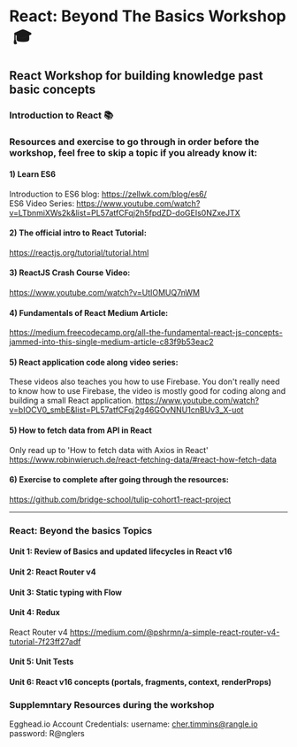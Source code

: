 # React: Beyond The Basics Workshop  :mortar_board:
## React Workshop for building knowledge past basic concepts


### Introduction to React :books:
### Resources and exercise to go through in order before the workshop, feel free to skip a topic if you already know it:

#### 1) Learn ES6
Introduction to ES6 blog:
https://zellwk.com/blog/es6/ \
ES6 Video Series:
https://www.youtube.com/watch?v=LTbnmiXWs2k&list=PL57atfCFqj2h5fpdZD-doGEIs0NZxeJTX

#### 2) The official intro to React Tutorial:
https://reactjs.org/tutorial/tutorial.html

#### 3) ReactJS Crash Course Video:
https://www.youtube.com/watch?v=UtIOMUQ7nWM

#### 4) Fundamentals of React Medium Article:
https://medium.freecodecamp.org/all-the-fundamental-react-js-concepts-jammed-into-this-single-medium-article-c83f9b53eac2

#### 5) React application code along video series:
These videos also teaches you how to use Firebase.  You don't really need to know how to use Firebase, the video is mostly good for coding along and building a small React application.
https://www.youtube.com/watch?v=bIOCV0_smbE&list=PL57atfCFqj2g46GOvNNU1cnBUv3_X-uot

#### 5) How to fetch data from API in React
Only read up to 'How to fetch data with Axios in React'
https://www.robinwieruch.de/react-fetching-data/#react-how-fetch-data

#### 6) Exercise to complete after going through the resources:
https://github.com/bridge-school/tulip-cohort1-react-project


---

### React: Beyond the basics Topics

#### Unit 1: Review of Basics and updated lifecycles in React v16

#### Unit 2: React Router v4

#### Unit 3: Static typing with Flow

#### Unit 4: Redux
React Router v4
https://medium.com/@pshrmn/a-simple-react-router-v4-tutorial-7f23ff27adf

#### Unit 5: Unit Tests

#### Unit 6: React v16 concepts (portals, fragments, context, renderProps)


### Supplemntary Resources during the workshop

Egghead.io Account Credentials:
username: cher.timmins@rangle.io	password: R@nglers	
